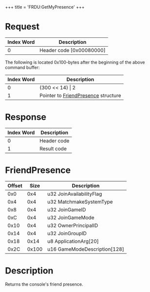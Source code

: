 +++
title = 'FRDU:GetMyPresence'
+++

# Request

| Index Word | Description                |
|------------|----------------------------|
| 0          | Header code \[0x00080000\] |

The following is located 0x100-bytes after the beginning of the above
command buffer:

| Index Word | Description                                                                         |
|------------|-------------------------------------------------------------------------------------|
| 0          | (300 \<\< 14) \| 2                                                                  |
| 1          | Pointer to [FriendPresence](FRDU:GetMyPresence#friendpresence "wikilink") structure |

# Response

| Index Word | Description |
|------------|-------------|
| 0          | Header code |
| 1          | Result code |

# FriendPresence

| Offset | Size  | Description                    |
|--------|-------|--------------------------------|
| 0x0    | 0x4   | u32 JoinAvailabilityFlag       |
| 0x4    | 0x4   | u32 MatchmakeSystemType        |
| 0x8    | 0x4   | u32 JoinGameID                 |
| 0xC    | 0x4   | u32 JoinGameMode               |
| 0x10   | 0x4   | u32 OwnerPrincipalID           |
| 0x14   | 0x4   | u32 JoinGroupID                |
| 0x18   | 0x14  | u8 ApplicationArg\[20\]        |
| 0x2C   | 0x100 | u16 GameModeDescription\[128\] |

# Description

Returns the console's friend presence.
